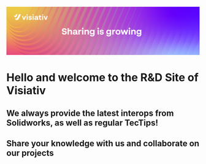 ![Banner](https://github.com/VisiativSwiss/.github/blob/main/profile/Cover%20Linkedin%20personal%20profile_CH.png?raw=true)

# Hello and welcome to the R&D Site of Visiativ
## We always provide the latest interops from Solidworks, as well as regular TecTips!
## Share your knowledge with us and collaborate on our projects

